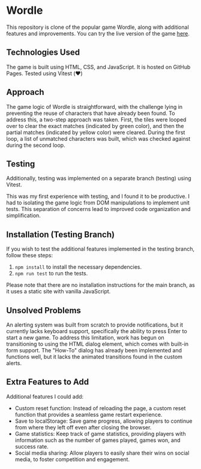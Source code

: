 # Wordle

This repository is clone of the popular game Wordle, along with additional features and improvements. You can try the live version of the game [here](https://foadbotan.github.io/wordle/).

## Technologies Used

The game is built using HTML, CSS, and JavaScript. It is hosted on GitHub Pages. Tested using Vitest (❤️)

## Approach

The game logic of Wordle is straightforward, with the challenge lying in preventing the reuse of characters that have already been found. To address this, a two-step approach was taken. First, the tiles were looped over to clear the exact matches (indicated by green color), and then the partial matches (indicated by yellow color) were cleared. During the first loop, a list of unmatched characters was built, which was checked against during the second loop.

## Testing

Additionally, testing was implemented on a separate branch (testing) using Vitest.

This was my first experience with testing, and I found it to be productive. I had to isolating the game logic from DOM manipulations to implement unit tests. This separation of concerns lead to improved code organization and simplification.

## Installation (Testing Branch)

If you wish to test the additional features implemented in the testing branch, follow these steps:

1. `npm install` to install the necessary dependencies.
2. `npm run test` to run the tests.

Please note that there are no installation instructions for the main branch, as it uses a static site with vanilla JavaScript.

## Unsolved Problems

An alerting system was built from scratch to provide notifications, but it currently lacks keyboard support, specifically the ability to press Enter to start a new game. To address this limitation, work has begun on transitioning to using the HTML dialog element, which comes with built-in form support. The "How-To" dialog has already been implemented and functions well, but it lacks the animated transitions found in the custom alerts.

## Extra Features to Add

Additional features I could add:

- Custom reset function: Instead of reloading the page, a custom reset function that provides a seamless game restart experience.
- Save to localStorage: Save game progress, allowing players to continue from where they left off even after closing the browser.
- Game statistics: Keep track of game statistics, providing players with information such as the number of games played, games won, and success rate.
- Social media sharing: Allow players to easily share their wins on social media, to foster competition and engagement.
